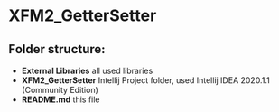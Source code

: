 # XFM2_GetterSetter

## Folder structure:

- **External Libraries** all used libraries
- **XFM2_GetterSetter** Intellij Project folder, used Intellij IDEA 2020.1.1 (Community Edition) 
- **README.md** this file



